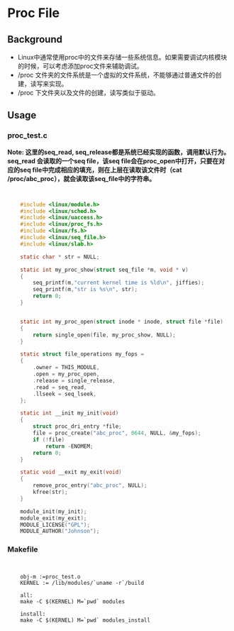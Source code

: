 # Proc File
## Background
- Linux中通常使用proc中的文件来存储一些系统信息。如果需要调试内核模块的时候，可以考虑添加proc文件来辅助调试。
- /proc 文件夹的文件系统是一个虚拟的文件系统，不能够通过普通文件的创建，读写来实现。
- /proc 下文件夹以及文件的创建，读写类似于驱动。

## Usage
### proc_test.c
**Note: 这里的seq_read, seq_release都是系统已经实现的函数，调用默认行为。seq_read 会读取的一个seq file，该seq file会在proc_open中打开，只要在对应的seq file中完成相应的填充，则在上层在读取该文件时（cat /proc/abc_proc），就会读取该seq_file中的字符串。**

```c


    #include <linux/module.h>
    #include <linux/sched.h>
    #include <linux/uaccess.h>
    #include <linux/proc_fs.h>
    #include <linux/fs.h>
    #include <linux/seq_file.h>
    #include <linux/slab.h>

    static char * str = NULL;

    static int my_proc_show(struct seq_file *m, void * v)
    {
        seq_printf(m,"current kernel time is %ld\n", jiffies);
        seq_printf(m,"str is %s\n", str);
        return 0;
    }


    static int my_proc_open(struct inode * inode, struct file *file)
    {
        return single_open(file, my_proc_show, NULL);
    }

    static struct file_operations my_fops =
    {
        .owner = THIS_MODULE,
        .open = my_proc_open,
        .release = single_release,
        .read = seq_read,
        .llseek = seq_lseek,
    };

    static int __init my_init(void)
    {
        struct proc_dri_entry *file;
        file = proc_create("abc_proc", 0644, NULL, &my_fops);
        if (!file)
            return -ENOMEM;
        return 0;    
    }

    static void __exit my_exit(void)
    {
        remove_proc_entry("abc_proc", NULL);
        kfree(str);
    }

    module_init(my_init);
    module_exit(my_exit);
    MODULE_LICENSE("GPL");
    MODULE_AUTHOR("Johnson");


```

### Makefile
```


    obj-m :=proc_test.o
    KERNEL := /lib/modules/`uname -r`/build

    all:
    make -C $(KERNEL) M=`pwd` modules

    install:
    make -C $(KERNEL) M=`pwd` modules_install


```